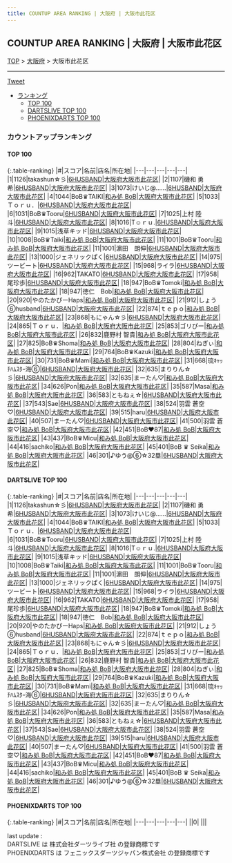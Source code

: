```yaml
---
title: COUNTUP AREA RANKING | 大阪府 | 大阪市此花区
---
```

## COUNTUP AREA RANKING | 大阪府 | 大阪市此花区

[TOP](/darts/rank/) > [大阪府](/darts/rank/大阪府/) > 大阪市此花区

___

<a href="https://twitter.com/share?ref_src=twsrc%5Etfw" data-text="COUNTUP AREA RANKING | 大阪府大阪市此花区" class="twitter-share-button" data-hashtags="DARTSLIVE,PHOENIXDARTS,darts,ダーツ" data-show-count="false">Tweet</a>

* [ランキング](#カウントアップランキング)
    * [TOP 100](#top-100)
    * [DARTSLIVE TOP 100](#dartslive-top-100)
    * [PHOENIXDARTS TOP 100](#phoenixdarts-top-100)

### カウントアップランキング

#### TOP 100



{:.table-ranking}
|#|スコア|名前|店名|所在地|
|---|---|---|---|---|
|1|1126|<span class="rank-name-dl">takashun☆彡</span>|<a href="https://search.dartslive.com/jp/shop/06f01c0024c4ee5c0d9b047a20a7ba1e">6HUSBAND</a>|<a href="/darts/rank/大阪府/大阪市此花区">大阪府大阪市此花区</a>|
|2|1107|<span class="rank-name-dl">磯和 勇希</span>|<a href="https://search.dartslive.com/jp/shop/06f01c0024c4ee5c0d9b047a20a7ba1e">6HUSBAND</a>|<a href="/darts/rank/大阪府/大阪市此花区">大阪府大阪市此花区</a>|
|3|1073|<span class="rank-name-dl">けいじ@……</span>|<a href="https://search.dartslive.com/jp/shop/06f01c0024c4ee5c0d9b047a20a7ba1e">6HUSBAND</a>|<a href="/darts/rank/大阪府/大阪市此花区">大阪府大阪市此花区</a>|
|4|1044|<span class="rank-name-dl">BoB♛︎TAIKI</span>|<a href="https://search.dartslive.com/jp/shop/9eab62b8261460290d9b047a20a7ba1e">和み処 BoB</a>|<a href="/darts/rank/大阪府/大阪市此花区">大阪府大阪市此花区</a>|
|5|1033|<span class="rank-name-dl">Ｔｏｒｕ．</span>|<a href="https://search.dartslive.com/jp/shop/06f01c0024c4ee5c0d9b047a20a7ba1e">6HUSBAND</a>|<a href="/darts/rank/大阪府/大阪市此花区">大阪府大阪市此花区</a>|
|6|1031|<span class="rank-name-dl">BoB♛Tooru</span>|<a href="https://search.dartslive.com/jp/shop/06f01c0024c4ee5c0d9b047a20a7ba1e">6HUSBAND</a>|<a href="/darts/rank/大阪府/大阪市此花区">大阪府大阪市此花区</a>|
|7|1025|<span class="rank-name-dl">上村 陸斗</span>|<a href="https://search.dartslive.com/jp/shop/06f01c0024c4ee5c0d9b047a20a7ba1e">6HUSBAND</a>|<a href="/darts/rank/大阪府/大阪市此花区">大阪府大阪市此花区</a>|
|8|1016|<span class="rank-name-dl">T☺︎ｒｕ.</span>|<a href="https://search.dartslive.com/jp/shop/06f01c0024c4ee5c0d9b047a20a7ba1e">6HUSBAND</a>|<a href="/darts/rank/大阪府/大阪市此花区">大阪府大阪市此花区</a>|
|9|1015|<span class="rank-name-dl">浅草キッド</span>|<a href="https://search.dartslive.com/jp/shop/06f01c0024c4ee5c0d9b047a20a7ba1e">6HUSBAND</a>|<a href="/darts/rank/大阪府/大阪市此花区">大阪府大阪市此花区</a>|
|10|1008|<span class="rank-name-dl">BoB♛Taiki</span>|<a href="https://search.dartslive.com/jp/shop/9eab62b8261460290d9b047a20a7ba1e">和み処 BoB</a>|<a href="/darts/rank/大阪府/大阪市此花区">大阪府大阪市此花区</a>|
|11|1001|<span class="rank-name-dl">BoB♛Tooru</span>|<a href="https://search.dartslive.com/jp/shop/9eab62b8261460290d9b047a20a7ba1e">和み処 BoB</a>|<a href="/darts/rank/大阪府/大阪市此花区">大阪府大阪市此花区</a>|
|11|1001|<span class="rank-name-dl">濵田　朗伸</span>|<a href="https://search.dartslive.com/jp/shop/06f01c0024c4ee5c0d9b047a20a7ba1e">6HUSBAND</a>|<a href="/darts/rank/大阪府/大阪市此花区">大阪府大阪市此花区</a>|
|13|1000|<span class="rank-name-dl">ジェネリックぱく</span>|<a href="https://search.dartslive.com/jp/shop/06f01c0024c4ee5c0d9b047a20a7ba1e">6HUSBAND</a>|<a href="/darts/rank/大阪府/大阪市此花区">大阪府大阪市此花区</a>|
|14|975|<span class="rank-name-dl">ツービート</span>|<a href="https://search.dartslive.com/jp/shop/06f01c0024c4ee5c0d9b047a20a7ba1e">6HUSBAND</a>|<a href="/darts/rank/大阪府/大阪市此花区">大阪府大阪市此花区</a>|
|15|968|<span class="rank-name-dl">ライラ</span>|<a href="https://search.dartslive.com/jp/shop/06f01c0024c4ee5c0d9b047a20a7ba1e">6HUSBAND</a>|<a href="/darts/rank/大阪府/大阪市此花区">大阪府大阪市此花区</a>|
|16|962|<span class="rank-name-dl">TAKATO</span>|<a href="https://search.dartslive.com/jp/shop/06f01c0024c4ee5c0d9b047a20a7ba1e">6HUSBAND</a>|<a href="/darts/rank/大阪府/大阪市此花区">大阪府大阪市此花区</a>|
|17|958|<span class="rank-name-dl">尾珍歩</span>|<a href="https://search.dartslive.com/jp/shop/06f01c0024c4ee5c0d9b047a20a7ba1e">6HUSBAND</a>|<a href="/darts/rank/大阪府/大阪市此花区">大阪府大阪市此花区</a>|
|18|947|<span class="rank-name-dl">BoB♛Tomoki</span>|<a href="https://search.dartslive.com/jp/shop/9eab62b8261460290d9b047a20a7ba1e">和み処 BoB</a>|<a href="/darts/rank/大阪府/大阪市此花区">大阪府大阪市此花区</a>|
|18|947|<span class="rank-name-dl">徳仁　Bob</span>|<a href="https://search.dartslive.com/jp/shop/9eab62b8261460290d9b047a20a7ba1e">和み処 BoB</a>|<a href="/darts/rank/大阪府/大阪市此花区">大阪府大阪市此花区</a>|
|20|920|<span class="rank-name-dl">やのたかぴーHaps</span>|<a href="https://search.dartslive.com/jp/shop/9eab62b8261460290d9b047a20a7ba1e">和み処 BoB</a>|<a href="/darts/rank/大阪府/大阪市此花区">大阪府大阪市此花区</a>|
|21|912|<span class="rank-name-dl">しょう⑥husband</span>|<a href="https://search.dartslive.com/jp/shop/06f01c0024c4ee5c0d9b047a20a7ba1e">6HUSBAND</a>|<a href="/darts/rank/大阪府/大阪市此花区">大阪府大阪市此花区</a>|
|22|874|<span class="rank-name-dl">ｔｅｐｏ</span>|<a href="https://search.dartslive.com/jp/shop/9eab62b8261460290d9b047a20a7ba1e">和み処 BoB</a>|<a href="/darts/rank/大阪府/大阪市此花区">大阪府大阪市此花区</a>|
|23|868|<span class="rank-name-dl">もにゃん☆彡</span>|<a href="https://search.dartslive.com/jp/shop/06f01c0024c4ee5c0d9b047a20a7ba1e">6HUSBAND</a>|<a href="/darts/rank/大阪府/大阪市此花区">大阪府大阪市此花区</a>|
|24|865|<span class="rank-name-dl">Ｔｏｒｕ．</span>|<a href="https://search.dartslive.com/jp/shop/9eab62b8261460290d9b047a20a7ba1e">和み処 BoB</a>|<a href="/darts/rank/大阪府/大阪市此花区">大阪府大阪市此花区</a>|
|25|853|<span class="rank-name-dl">ゴリぴー</span>|<a href="https://search.dartslive.com/jp/shop/9eab62b8261460290d9b047a20a7ba1e">和み処 BoB</a>|<a href="/darts/rank/大阪府/大阪市此花区">大阪府大阪市此花区</a>|
|26|832|<span class="rank-name-dl">鹿野村 智貴</span>|<a href="https://search.dartslive.com/jp/shop/9eab62b8261460290d9b047a20a7ba1e">和み処 BoB</a>|<a href="/darts/rank/大阪府/大阪市此花区">大阪府大阪市此花区</a>|
|27|825|<span class="rank-name-dl">BoB♛Shoma</span>|<a href="https://search.dartslive.com/jp/shop/9eab62b8261460290d9b047a20a7ba1e">和み処 BoB</a>|<a href="/darts/rank/大阪府/大阪市此花区">大阪府大阪市此花区</a>|
|28|804|<span class="rank-name-dl">ねぎぃ</span>|<a href="https://search.dartslive.com/jp/shop/9eab62b8261460290d9b047a20a7ba1e">和み処 BoB</a>|<a href="/darts/rank/大阪府/大阪市此花区">大阪府大阪市此花区</a>|
|29|764|<span class="rank-name-dl">BoB♛Kazuki</span>|<a href="https://search.dartslive.com/jp/shop/9eab62b8261460290d9b047a20a7ba1e">和み処 BoB</a>|<a href="/darts/rank/大阪府/大阪市此花区">大阪府大阪市此花区</a>|
|30|731|<span class="rank-name-dl">BoB♛Mami</span>|<a href="https://search.dartslive.com/jp/shop/9eab62b8261460290d9b047a20a7ba1e">和み処 BoB</a>|<a href="/darts/rank/大阪府/大阪市此花区">大阪府大阪市此花区</a>|
|31|668|<span class="rank-name-dl">琉ｷｬｯﾁﾊﾑｽﾀｰ海⑥</span>|<a href="https://search.dartslive.com/jp/shop/06f01c0024c4ee5c0d9b047a20a7ba1e">6HUSBAND</a>|<a href="/darts/rank/大阪府/大阪市此花区">大阪府大阪市此花区</a>|
|32|635|<span class="rank-name-dl">まりりん☆彡</span>|<a href="https://search.dartslive.com/jp/shop/06f01c0024c4ee5c0d9b047a20a7ba1e">6HUSBAND</a>|<a href="/darts/rank/大阪府/大阪市此花区">大阪府大阪市此花区</a>|
|32|635|<span class="rank-name-dl">まーたん♡</span>|<a href="https://search.dartslive.com/jp/shop/9eab62b8261460290d9b047a20a7ba1e">和み処 BoB</a>|<a href="/darts/rank/大阪府/大阪市此花区">大阪府大阪市此花区</a>|
|34|626|<span class="rank-name-dl">Pon</span>|<a href="https://search.dartslive.com/jp/shop/9eab62b8261460290d9b047a20a7ba1e">和み処 BoB</a>|<a href="/darts/rank/大阪府/大阪市此花区">大阪府大阪市此花区</a>|
|35|587|<span class="rank-name-dl">Masa</span>|<a href="https://search.dartslive.com/jp/shop/9eab62b8261460290d9b047a20a7ba1e">和み処 BoB</a>|<a href="/darts/rank/大阪府/大阪市此花区">大阪府大阪市此花区</a>|
|36|583|<span class="rank-name-dl">ともねぇ☆</span>|<a href="https://search.dartslive.com/jp/shop/06f01c0024c4ee5c0d9b047a20a7ba1e">6HUSBAND</a>|<a href="/darts/rank/大阪府/大阪市此花区">大阪府大阪市此花区</a>|
|37|543|<span class="rank-name-dl">Sae</span>|<a href="https://search.dartslive.com/jp/shop/06f01c0024c4ee5c0d9b047a20a7ba1e">6HUSBAND</a>|<a href="/darts/rank/大阪府/大阪市此花区">大阪府大阪市此花区</a>|
|38|524|<span class="rank-name-dl">羽雲 蒼空♡</span>|<a href="https://search.dartslive.com/jp/shop/06f01c0024c4ee5c0d9b047a20a7ba1e">6HUSBAND</a>|<a href="/darts/rank/大阪府/大阪市此花区">大阪府大阪市此花区</a>|
|39|515|<span class="rank-name-dl">haru</span>|<a href="https://search.dartslive.com/jp/shop/06f01c0024c4ee5c0d9b047a20a7ba1e">6HUSBAND</a>|<a href="/darts/rank/大阪府/大阪市此花区">大阪府大阪市此花区</a>|
|40|507|<span class="rank-name-dl">まーたん♡</span>|<a href="https://search.dartslive.com/jp/shop/06f01c0024c4ee5c0d9b047a20a7ba1e">6HUSBAND</a>|<a href="/darts/rank/大阪府/大阪市此花区">大阪府大阪市此花区</a>|
|41|500|<span class="rank-name-dl">羽雲 蒼空♡</span>|<a href="https://search.dartslive.com/jp/shop/9eab62b8261460290d9b047a20a7ba1e">和み処 BoB</a>|<a href="/darts/rank/大阪府/大阪市此花区">大阪府大阪市此花区</a>|
|42|451|<span class="rank-name-dl">BoB︎♥87</span>|<a href="https://search.dartslive.com/jp/shop/9eab62b8261460290d9b047a20a7ba1e">和み処 BoB</a>|<a href="/darts/rank/大阪府/大阪市此花区">大阪府大阪市此花区</a>|
|43|437|<span class="rank-name-dl">BoB♛Micu</span>|<a href="https://search.dartslive.com/jp/shop/9eab62b8261460290d9b047a20a7ba1e">和み処 BoB</a>|<a href="/darts/rank/大阪府/大阪市此花区">大阪府大阪市此花区</a>|
|44|416|<span class="rank-name-dl">sachiko</span>|<a href="https://search.dartslive.com/jp/shop/9eab62b8261460290d9b047a20a7ba1e">和み処 BoB</a>|<a href="/darts/rank/大阪府/大阪市此花区">大阪府大阪市此花区</a>|
|45|401|<span class="rank-name-dl">BoB ♛ Seika</span>|<a href="https://search.dartslive.com/jp/shop/9eab62b8261460290d9b047a20a7ba1e">和み処 BoB</a>|<a href="/darts/rank/大阪府/大阪市此花区">大阪府大阪市此花区</a>|
|46|301|<span class="rank-name-dl">♪ゆう@⑥☆32塁</span>|<a href="https://search.dartslive.com/jp/shop/06f01c0024c4ee5c0d9b047a20a7ba1e">6HUSBAND</a>|<a href="/darts/rank/大阪府/大阪市此花区">大阪府大阪市此花区</a>|


#### DARTSLIVE TOP 100



{:.table-ranking}
|#|スコア|名前|店名|所在地|
|---|---|---|---|---|
|1|1126|<span class="rank-name-dl">takashun☆彡</span>|<a href="https://search.dartslive.com/jp/shop/06f01c0024c4ee5c0d9b047a20a7ba1e">6HUSBAND</a>|<a href="/darts/rank/大阪府/大阪市此花区">大阪府大阪市此花区</a>|
|2|1107|<span class="rank-name-dl">磯和 勇希</span>|<a href="https://search.dartslive.com/jp/shop/06f01c0024c4ee5c0d9b047a20a7ba1e">6HUSBAND</a>|<a href="/darts/rank/大阪府/大阪市此花区">大阪府大阪市此花区</a>|
|3|1073|<span class="rank-name-dl">けいじ@……</span>|<a href="https://search.dartslive.com/jp/shop/06f01c0024c4ee5c0d9b047a20a7ba1e">6HUSBAND</a>|<a href="/darts/rank/大阪府/大阪市此花区">大阪府大阪市此花区</a>|
|4|1044|<span class="rank-name-dl">BoB♛︎TAIKI</span>|<a href="https://search.dartslive.com/jp/shop/9eab62b8261460290d9b047a20a7ba1e">和み処 BoB</a>|<a href="/darts/rank/大阪府/大阪市此花区">大阪府大阪市此花区</a>|
|5|1033|<span class="rank-name-dl">Ｔｏｒｕ．</span>|<a href="https://search.dartslive.com/jp/shop/06f01c0024c4ee5c0d9b047a20a7ba1e">6HUSBAND</a>|<a href="/darts/rank/大阪府/大阪市此花区">大阪府大阪市此花区</a>|
|6|1031|<span class="rank-name-dl">BoB♛Tooru</span>|<a href="https://search.dartslive.com/jp/shop/06f01c0024c4ee5c0d9b047a20a7ba1e">6HUSBAND</a>|<a href="/darts/rank/大阪府/大阪市此花区">大阪府大阪市此花区</a>|
|7|1025|<span class="rank-name-dl">上村 陸斗</span>|<a href="https://search.dartslive.com/jp/shop/06f01c0024c4ee5c0d9b047a20a7ba1e">6HUSBAND</a>|<a href="/darts/rank/大阪府/大阪市此花区">大阪府大阪市此花区</a>|
|8|1016|<span class="rank-name-dl">T☺︎ｒｕ.</span>|<a href="https://search.dartslive.com/jp/shop/06f01c0024c4ee5c0d9b047a20a7ba1e">6HUSBAND</a>|<a href="/darts/rank/大阪府/大阪市此花区">大阪府大阪市此花区</a>|
|9|1015|<span class="rank-name-dl">浅草キッド</span>|<a href="https://search.dartslive.com/jp/shop/06f01c0024c4ee5c0d9b047a20a7ba1e">6HUSBAND</a>|<a href="/darts/rank/大阪府/大阪市此花区">大阪府大阪市此花区</a>|
|10|1008|<span class="rank-name-dl">BoB♛Taiki</span>|<a href="https://search.dartslive.com/jp/shop/9eab62b8261460290d9b047a20a7ba1e">和み処 BoB</a>|<a href="/darts/rank/大阪府/大阪市此花区">大阪府大阪市此花区</a>|
|11|1001|<span class="rank-name-dl">BoB♛Tooru</span>|<a href="https://search.dartslive.com/jp/shop/9eab62b8261460290d9b047a20a7ba1e">和み処 BoB</a>|<a href="/darts/rank/大阪府/大阪市此花区">大阪府大阪市此花区</a>|
|11|1001|<span class="rank-name-dl">濵田　朗伸</span>|<a href="https://search.dartslive.com/jp/shop/06f01c0024c4ee5c0d9b047a20a7ba1e">6HUSBAND</a>|<a href="/darts/rank/大阪府/大阪市此花区">大阪府大阪市此花区</a>|
|13|1000|<span class="rank-name-dl">ジェネリックぱく</span>|<a href="https://search.dartslive.com/jp/shop/06f01c0024c4ee5c0d9b047a20a7ba1e">6HUSBAND</a>|<a href="/darts/rank/大阪府/大阪市此花区">大阪府大阪市此花区</a>|
|14|975|<span class="rank-name-dl">ツービート</span>|<a href="https://search.dartslive.com/jp/shop/06f01c0024c4ee5c0d9b047a20a7ba1e">6HUSBAND</a>|<a href="/darts/rank/大阪府/大阪市此花区">大阪府大阪市此花区</a>|
|15|968|<span class="rank-name-dl">ライラ</span>|<a href="https://search.dartslive.com/jp/shop/06f01c0024c4ee5c0d9b047a20a7ba1e">6HUSBAND</a>|<a href="/darts/rank/大阪府/大阪市此花区">大阪府大阪市此花区</a>|
|16|962|<span class="rank-name-dl">TAKATO</span>|<a href="https://search.dartslive.com/jp/shop/06f01c0024c4ee5c0d9b047a20a7ba1e">6HUSBAND</a>|<a href="/darts/rank/大阪府/大阪市此花区">大阪府大阪市此花区</a>|
|17|958|<span class="rank-name-dl">尾珍歩</span>|<a href="https://search.dartslive.com/jp/shop/06f01c0024c4ee5c0d9b047a20a7ba1e">6HUSBAND</a>|<a href="/darts/rank/大阪府/大阪市此花区">大阪府大阪市此花区</a>|
|18|947|<span class="rank-name-dl">BoB♛Tomoki</span>|<a href="https://search.dartslive.com/jp/shop/9eab62b8261460290d9b047a20a7ba1e">和み処 BoB</a>|<a href="/darts/rank/大阪府/大阪市此花区">大阪府大阪市此花区</a>|
|18|947|<span class="rank-name-dl">徳仁　Bob</span>|<a href="https://search.dartslive.com/jp/shop/9eab62b8261460290d9b047a20a7ba1e">和み処 BoB</a>|<a href="/darts/rank/大阪府/大阪市此花区">大阪府大阪市此花区</a>|
|20|920|<span class="rank-name-dl">やのたかぴーHaps</span>|<a href="https://search.dartslive.com/jp/shop/9eab62b8261460290d9b047a20a7ba1e">和み処 BoB</a>|<a href="/darts/rank/大阪府/大阪市此花区">大阪府大阪市此花区</a>|
|21|912|<span class="rank-name-dl">しょう⑥husband</span>|<a href="https://search.dartslive.com/jp/shop/06f01c0024c4ee5c0d9b047a20a7ba1e">6HUSBAND</a>|<a href="/darts/rank/大阪府/大阪市此花区">大阪府大阪市此花区</a>|
|22|874|<span class="rank-name-dl">ｔｅｐｏ</span>|<a href="https://search.dartslive.com/jp/shop/9eab62b8261460290d9b047a20a7ba1e">和み処 BoB</a>|<a href="/darts/rank/大阪府/大阪市此花区">大阪府大阪市此花区</a>|
|23|868|<span class="rank-name-dl">もにゃん☆彡</span>|<a href="https://search.dartslive.com/jp/shop/06f01c0024c4ee5c0d9b047a20a7ba1e">6HUSBAND</a>|<a href="/darts/rank/大阪府/大阪市此花区">大阪府大阪市此花区</a>|
|24|865|<span class="rank-name-dl">Ｔｏｒｕ．</span>|<a href="https://search.dartslive.com/jp/shop/9eab62b8261460290d9b047a20a7ba1e">和み処 BoB</a>|<a href="/darts/rank/大阪府/大阪市此花区">大阪府大阪市此花区</a>|
|25|853|<span class="rank-name-dl">ゴリぴー</span>|<a href="https://search.dartslive.com/jp/shop/9eab62b8261460290d9b047a20a7ba1e">和み処 BoB</a>|<a href="/darts/rank/大阪府/大阪市此花区">大阪府大阪市此花区</a>|
|26|832|<span class="rank-name-dl">鹿野村 智貴</span>|<a href="https://search.dartslive.com/jp/shop/9eab62b8261460290d9b047a20a7ba1e">和み処 BoB</a>|<a href="/darts/rank/大阪府/大阪市此花区">大阪府大阪市此花区</a>|
|27|825|<span class="rank-name-dl">BoB♛Shoma</span>|<a href="https://search.dartslive.com/jp/shop/9eab62b8261460290d9b047a20a7ba1e">和み処 BoB</a>|<a href="/darts/rank/大阪府/大阪市此花区">大阪府大阪市此花区</a>|
|28|804|<span class="rank-name-dl">ねぎぃ</span>|<a href="https://search.dartslive.com/jp/shop/9eab62b8261460290d9b047a20a7ba1e">和み処 BoB</a>|<a href="/darts/rank/大阪府/大阪市此花区">大阪府大阪市此花区</a>|
|29|764|<span class="rank-name-dl">BoB♛Kazuki</span>|<a href="https://search.dartslive.com/jp/shop/9eab62b8261460290d9b047a20a7ba1e">和み処 BoB</a>|<a href="/darts/rank/大阪府/大阪市此花区">大阪府大阪市此花区</a>|
|30|731|<span class="rank-name-dl">BoB♛Mami</span>|<a href="https://search.dartslive.com/jp/shop/9eab62b8261460290d9b047a20a7ba1e">和み処 BoB</a>|<a href="/darts/rank/大阪府/大阪市此花区">大阪府大阪市此花区</a>|
|31|668|<span class="rank-name-dl">琉ｷｬｯﾁﾊﾑｽﾀｰ海⑥</span>|<a href="https://search.dartslive.com/jp/shop/06f01c0024c4ee5c0d9b047a20a7ba1e">6HUSBAND</a>|<a href="/darts/rank/大阪府/大阪市此花区">大阪府大阪市此花区</a>|
|32|635|<span class="rank-name-dl">まりりん☆彡</span>|<a href="https://search.dartslive.com/jp/shop/06f01c0024c4ee5c0d9b047a20a7ba1e">6HUSBAND</a>|<a href="/darts/rank/大阪府/大阪市此花区">大阪府大阪市此花区</a>|
|32|635|<span class="rank-name-dl">まーたん♡</span>|<a href="https://search.dartslive.com/jp/shop/9eab62b8261460290d9b047a20a7ba1e">和み処 BoB</a>|<a href="/darts/rank/大阪府/大阪市此花区">大阪府大阪市此花区</a>|
|34|626|<span class="rank-name-dl">Pon</span>|<a href="https://search.dartslive.com/jp/shop/9eab62b8261460290d9b047a20a7ba1e">和み処 BoB</a>|<a href="/darts/rank/大阪府/大阪市此花区">大阪府大阪市此花区</a>|
|35|587|<span class="rank-name-dl">Masa</span>|<a href="https://search.dartslive.com/jp/shop/9eab62b8261460290d9b047a20a7ba1e">和み処 BoB</a>|<a href="/darts/rank/大阪府/大阪市此花区">大阪府大阪市此花区</a>|
|36|583|<span class="rank-name-dl">ともねぇ☆</span>|<a href="https://search.dartslive.com/jp/shop/06f01c0024c4ee5c0d9b047a20a7ba1e">6HUSBAND</a>|<a href="/darts/rank/大阪府/大阪市此花区">大阪府大阪市此花区</a>|
|37|543|<span class="rank-name-dl">Sae</span>|<a href="https://search.dartslive.com/jp/shop/06f01c0024c4ee5c0d9b047a20a7ba1e">6HUSBAND</a>|<a href="/darts/rank/大阪府/大阪市此花区">大阪府大阪市此花区</a>|
|38|524|<span class="rank-name-dl">羽雲 蒼空♡</span>|<a href="https://search.dartslive.com/jp/shop/06f01c0024c4ee5c0d9b047a20a7ba1e">6HUSBAND</a>|<a href="/darts/rank/大阪府/大阪市此花区">大阪府大阪市此花区</a>|
|39|515|<span class="rank-name-dl">haru</span>|<a href="https://search.dartslive.com/jp/shop/06f01c0024c4ee5c0d9b047a20a7ba1e">6HUSBAND</a>|<a href="/darts/rank/大阪府/大阪市此花区">大阪府大阪市此花区</a>|
|40|507|<span class="rank-name-dl">まーたん♡</span>|<a href="https://search.dartslive.com/jp/shop/06f01c0024c4ee5c0d9b047a20a7ba1e">6HUSBAND</a>|<a href="/darts/rank/大阪府/大阪市此花区">大阪府大阪市此花区</a>|
|41|500|<span class="rank-name-dl">羽雲 蒼空♡</span>|<a href="https://search.dartslive.com/jp/shop/9eab62b8261460290d9b047a20a7ba1e">和み処 BoB</a>|<a href="/darts/rank/大阪府/大阪市此花区">大阪府大阪市此花区</a>|
|42|451|<span class="rank-name-dl">BoB︎♥87</span>|<a href="https://search.dartslive.com/jp/shop/9eab62b8261460290d9b047a20a7ba1e">和み処 BoB</a>|<a href="/darts/rank/大阪府/大阪市此花区">大阪府大阪市此花区</a>|
|43|437|<span class="rank-name-dl">BoB♛Micu</span>|<a href="https://search.dartslive.com/jp/shop/9eab62b8261460290d9b047a20a7ba1e">和み処 BoB</a>|<a href="/darts/rank/大阪府/大阪市此花区">大阪府大阪市此花区</a>|
|44|416|<span class="rank-name-dl">sachiko</span>|<a href="https://search.dartslive.com/jp/shop/9eab62b8261460290d9b047a20a7ba1e">和み処 BoB</a>|<a href="/darts/rank/大阪府/大阪市此花区">大阪府大阪市此花区</a>|
|45|401|<span class="rank-name-dl">BoB ♛ Seika</span>|<a href="https://search.dartslive.com/jp/shop/9eab62b8261460290d9b047a20a7ba1e">和み処 BoB</a>|<a href="/darts/rank/大阪府/大阪市此花区">大阪府大阪市此花区</a>|
|46|301|<span class="rank-name-dl">♪ゆう@⑥☆32塁</span>|<a href="https://search.dartslive.com/jp/shop/06f01c0024c4ee5c0d9b047a20a7ba1e">6HUSBAND</a>|<a href="/darts/rank/大阪府/大阪市此花区">大阪府大阪市此花区</a>|


#### PHOENIXDARTS TOP 100



{:.table-ranking}
|#|スコア|名前|店名|所在地|
|---|---|---|---|---|
||0|<span class="rank-name-dl"> </span>|<a href=""></a>|<a href="/darts/rank//"></a>|


<div class="footer border-top border-gray-light mt-5 pt-3 text-right text-gray">
    last update : <span style="font-weight: italic" id="foot_last_modified"></span><br />
    DARTSLIVE は 株式会社ダーツライブ社 の登録商標です<br />
    PHOENIXDARTS は フェニックスダーツジャパン株式会社 の登録商標です<br />
</div>

<script src="https://cdnjs.cloudflare.com/ajax/libs/jquery.tablesorter/2.31.3/js/jquery.tablesorter.min.js" integrity="sha512-qzgd5cYSZcosqpzpn7zF2ZId8f/8CHmFKZ8j7mU4OUXTNRd5g+ZHBPsgKEwoqxCtdQvExE5LprwwPAgoicguNg==" crossorigin="anonymous" referrerpolicy="no-referrer"></script>
<link rel="stylesheet" href="https://cdnjs.cloudflare.com/ajax/libs/jquery.tablesorter/2.31.3/css/theme.default.min.css" integrity="sha512-wghhOJkjQX0Lh3NSWvNKeZ0ZpNn+SPVXX1Qyc9OCaogADktxrBiBdKGDoqVUOyhStvMBmJQ8ZdMHiR3wuEq8+w==" crossorigin="anonymous" referrerpolicy="no-referrer" />
<script>
$(function() {
    $(".table-ranking").tablesorter({sortList:[[0, 0]]});
    $("#foot_last_modified").text(formatDate(new Date(document.lastModified), 'yyyy-MM-dd HH:mm:ss'));
});
</script>

<script async src="https://platform.twitter.com/widgets.js" charset="utf-8"></script>